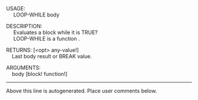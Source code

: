 USAGE:  
&nbsp;&nbsp;&nbsp;&nbsp;&nbsp;LOOP-WHILE&nbsp;body&nbsp;  
  
DESCRIPTION:  
&nbsp;&nbsp;&nbsp;&nbsp;&nbsp;Evaluates&nbsp;a&nbsp;block&nbsp;while&nbsp;it&nbsp;is&nbsp;TRUE?  
&nbsp;&nbsp;&nbsp;&nbsp;&nbsp;LOOP-WHILE&nbsp;is&nbsp;a&nbsp;function&nbsp;.  
  
RETURNS:&nbsp;[&lt;opt&gt;&nbsp;any-value!]  
&nbsp;&nbsp;&nbsp;&nbsp;Last&nbsp;body&nbsp;result&nbsp;or&nbsp;BREAK&nbsp;value.  
  
ARGUMENTS:  
&nbsp;&nbsp;&nbsp;&nbsp;body&nbsp;[block!&nbsp;function!]  
___
Above this line is autogenerated. Place user comments below.